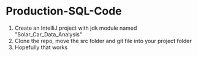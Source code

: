 # Production-SQL-Code

1. Create an IntelliJ project with jdk module named "Solar_Car_Data_Analysis"
2. Clone the repo, move the src folder and git file into your project folder
3. Hopefully that works
